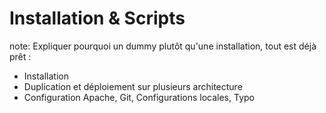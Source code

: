 # Installation & Scripts


note:
  Expliquer pourquoi un dummy plutôt qu'une installation, tout est déjà prêt :
  - Installation
  - Duplication et déploiement sur plusieurs architecture
  - Configuration Apache, Git, Configurations locales, Typo


